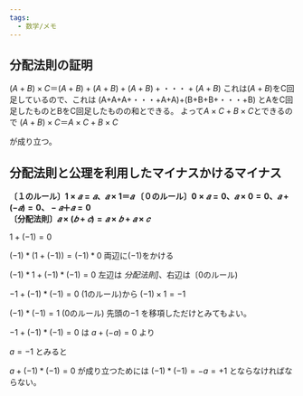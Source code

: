```yaml
---
tags:
  - 数学/メモ
---
```

## 分配法則の証明

 $(A+B)×C ＝(A+B)+(A+B)+(A+B)+・・・+(A+B)$ 
 これは$(A+B)$をC回足しているので、これは 
 (A+A+A+・・・+A+A)+(B+B+B+・・・+B) 
 とAをC回足したものとBをC回足したものの和とできる。 よって$A×C+B×C$とできるので 
 $(A+B)×C＝A×C+B×C$
 
 が成り立つ。

## 分配法則と公理を利用したマイナスかけるマイナス 

**〔１のルール〕$1×𝑎=𝑎、𝑎×1＝𝑎$ 
〔０のルール〕$0×𝑎=0、𝑎×0=0、𝑎+(−𝑎)=0、−𝑎＋𝑎=0$  
〔分配法則〕$𝑎×(𝑏+𝑐)=𝑎×𝑏+𝑎×𝑐$**

$1 + (-1) = 0$

$(-1) * (1 + (-1)) = (-1) * 0$  両辺に$(−1)$をかける

$(-1) * 1 + (-1) * (-1) = 0$   左辺は *分配法則]*、右辺は〔0のルール)

$-1 + (-1) * (-1) = 0$   (1のルール)から $(−1)×1=−1$

$(-1) * (-1) = 1$  (0のルール) 先頭の$-1$ を移項しただけとみてもよい。

$-1 + (-1) * (-1) = 0$ は 
$a + (-a) = 0$ より

$a = -1$ とみると

$a + (-1) * (-1) = 0$ が成り立つためには
$(-1) * (-1) = -a = +1$ とならなければならない。